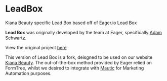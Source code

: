 # LeadBox
Kiana Beauty specific Lead Box based off of Eager.io Lead Box

__Lead Box__ was originally developed by the team at Eager, specifically [Adam Schwartz](https://github.com/adamschwartz).

View the original project [here](https://github.com/EagerIO/LeadBox)

This version of Lead Box is a fork, deisgned to be used on our website [Kiana Beauty](http://www.kianabeauty.com.au). The out-of-the-box method provided by Eager relied on FormTree, whilst we desired to integrate with [Mautic](http://mautic.org) for Marketing Automation purposes.


